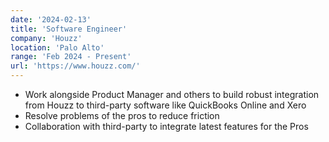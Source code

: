 ```yaml
---
date: '2024-02-13'
title: 'Software Engineer'
company: 'Houzz'
location: 'Palo Alto'
range: 'Feb 2024 - Present'
url: 'https://www.houzz.com/'
---
```


- Work alongside Product Manager and others to build robust integration from Houzz to third-party software like QuickBooks Online and Xero
- Resolve problems of the pros to reduce friction
- Collaboration with third-party to integrate latest features for the Pros
